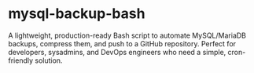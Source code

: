 # mysql-backup-bash
A lightweight, production-ready Bash script to automate MySQL/MariaDB backups, compress them, and push to a GitHub repository. Perfect for developers, sysadmins, and DevOps engineers who need a simple, cron-friendly solution.
